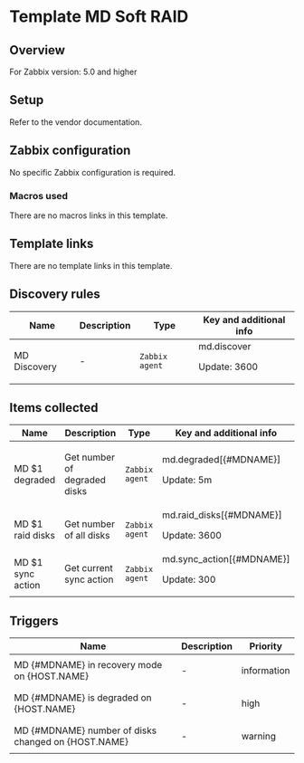 # Template MD Soft RAID

## Overview

For Zabbix version: 5.0 and higher

## Setup

Refer to the vendor documentation.

## Zabbix configuration

No specific Zabbix configuration is required.

### Macros used

There are no macros links in this template.

## Template links

There are no template links in this template.

## Discovery rules

|Name|Description|Type|Key and additional info|
|----|-----------|----|----|
|MD Discovery|<p>-</p>|`Zabbix agent`|md.discover<p>Update: 3600</p>|
## Items collected

|Name|Description|Type|Key and additional info|
|----|-----------|----|----|
|MD $1 degraded|<p>Get number of degraded disks</p>|`Zabbix agent`|md.degraded[{#MDNAME}]<p>Update: 5m</p>|
|MD $1 raid disks|<p>Get number of all disks</p>|`Zabbix agent`|md.raid_disks[{#MDNAME}]<p>Update: 3600</p>|
|MD $1 sync action|<p>Get current sync action</p>|`Zabbix agent`|md.sync_action[{#MDNAME}]<p>Update: 300</p>|
## Triggers

|Name|Description|Priority|
|----|-----------|----|
|MD {#MDNAME} in recovery mode on {HOST.NAME}|<p>-</p>|information|
|MD {#MDNAME} is degraded on {HOST.NAME}|<p>-</p>|high|
|MD {#MDNAME} number of disks changed on {HOST.NAME}|<p>-</p>|warning|
